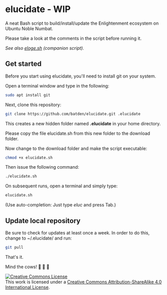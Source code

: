 # elucidate - WIP

A neat Bash script to build/install/update the Enlightenment ecosystem on Ubuntu Noble Numbat.

Please take a look at the comments in the script before running it.

*See also [eloge.sh](https://github.com/batden/eloge) (companion script).*

## Get started

Before you start using elucidate, you'll need to install git on your system.

Open a terminal window and type in the following:

```bash
sudo apt install git
```

Next, clone this repository:

```bash
git clone https://github.com/batden/elucidate.git .elucidate
```

This creates a new hidden folder named **.elucidate** in your home directory.

Please copy the file elucidate.sh from this new folder to the download folder.

Now change to the download folder and make the script executable:

```bash
chmod +x elucidate.sh
```

Then issue the following command:

```bash
./elucidate.sh
```

On subsequent runs, open a terminal and simply type:

```bash
elucidate.sh
```

(Use auto-completion: Just type *eluc* and press Tab.)

## Update local repository

Be sure to check for updates at least once a week.
In order to do this, change to ~/.elucidate/ and run:

```bash
git pull
```

That's it.

Mind the cows! :cow2: :cow2: :cow2:

<a rel="license" href="http://creativecommons.org/licenses/by-sa/4.0/"><img alt="Creative Commons License" style="border-width:0" src="https://i.creativecommons.org/l/by-sa/4.0/88x31.png" /></a><br />This work is licensed under a <a rel="license" href="http://creativecommons.org/licenses/by-sa/4.0/">Creative Commons Attribution-ShareAlike 4.0 International License</a>.
